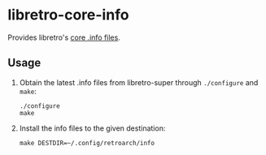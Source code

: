 # libretro-core-info

Provides libretro's [core .info files](https://github.com/libretro/libretro-super/tree/master/dist/info).

## Usage

1. Obtain the latest .info files from libretro-super through `./configure` and `make`:

    ```
    ./configure
    make
    ```

2. Install the info files to the given destination:

    ```
    make DESTDIR=~/.config/retroarch/info
    ```
